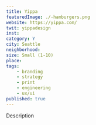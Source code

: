 ```yaml
---
title: Yippa
featuredImage: ./-hamburgers.png
website: https://yippa.com/
twit: yippadesign
inst: 
category: Y
city: Seattle
neighborhood:
size: Small (1-10)
place: 
tags:
    - branding
    - strategy
    - print
    - engineering
    - ux/ui
published: true
---
```


Description
